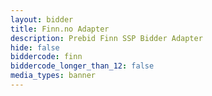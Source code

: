 ```yaml
---
layout: bidder
title: Finn.no Adapter
description: Prebid Finn SSP Bidder Adapter
hide: false
biddercode: finn
biddercode_longer_than_12: false
media_types: banner
---
```

